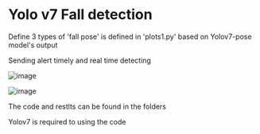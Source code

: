 # Yolo v7 Fall detection

Define 3 types of 'fall pose' is defined in 'plots1.py' based on Yolov7-pose model's output

Sending alert timely and real time detecting

![image](https://github.com/user-attachments/assets/6e0dc0f2-4275-4f6f-8a33-73f7c27da35a)

![image](https://github.com/user-attachments/assets/21f4f14b-61f1-4df1-a671-410c420b4333)

The code and restlts can be found in the folders

Yolov7 is required to using the code






